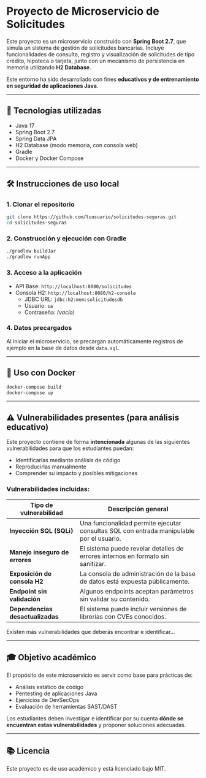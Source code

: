 # Proyecto de Microservicio de Solicitudes

Este proyecto es un microservicio construido con **Spring Boot 2.7**, que simula un sistema de gestión de solicitudes bancarias. Incluye funcionalidades de consulta, registro y visualización de solicitudes de tipo crédito, hipoteca o tarjeta, junto con un mecanismo de persistencia en memoria utilizando **H2 Database**.

Este entorno ha sido desarrollado con fines **educativos y de entrenamiento en seguridad de aplicaciones Java**.

---

## 🚀 Tecnologías utilizadas

- Java 17
- Spring Boot 2.7
- Spring Data JPA
- H2 Database (modo memoria, con consola web)
- Gradle
- Docker y Docker Compose

---

## 🛠️ Instrucciones de uso local

### 1. Clonar el repositorio

```bash
git clone https://github.com/tuusuario/solicitudes-seguras.git
cd solicitudes-seguras
```

### 2. Construcción y ejecución con Gradle

```bash
./gradlew buildJar
./gradlew runApp
```

### 3. Acceso a la aplicación

- API Base: `http://localhost:8080/solicitudes`
- Consola H2: `http://localhost:8080/h2-console`
  - JDBC URL: `jdbc:h2:mem:solicitudesdb`
  - Usuario: `sa`
  - Contraseña: *(vacío)*

### 4. Datos precargados

Al iniciar el microservicio, se precargan automáticamente registros de ejemplo en la base de datos desde `data.sql`.

---

## 🧪 Uso con Docker

```bash
docker-compose build
docker-compose up
```

---

## ⚠️ Vulnerabilidades presentes (para análisis educativo)

Este proyecto contiene de forma **intencionada** algunas de las siguientes vulnerabilidades para que los estudiantes puedan:

- Identificarlas mediante análisis de código
- Reproducirlas manualmente
- Comprender su impacto y posibles mitigaciones

### Vulnerabilidades incluidas:

| Tipo de vulnerabilidad | Descripción general |
|------------------------|---------------------|
| **Inyección SQL (SQLi)** | Una funcionalidad permite ejecutar consultas SQL con entrada manipulable por el usuario. |
| **Manejo inseguro de errores** | El sistema puede revelar detalles de errores internos en formato sin sanitizar. |
| **Exposición de consola H2** | La consola de administración de la base de datos está expuesta públicamente. |
| **Endpoint sin validación** | Algunos endpoints aceptan parámetros sin validar su contenido. |
| **Dependencias desactualizadas** | El sistema puede incluir versiones de librerías con CVEs conocidos. |

Existen más vulnerabilidades que deberás encontrar e identificar...

---

## 🎓 Objetivo académico

El propósito de este microservicio es servir como base para prácticas de:

- Análisis estático de código
- Pentesting de aplicaciones Java
- Ejercicios de DevSecOps
- Evaluación de herramientas SAST/DAST

Los estudiantes deben investigar e identificar por su cuenta **dónde se encuentran estas vulnerabilidades** y proponer soluciones adecuadas.

---

## 📚 Licencia

Este proyecto es de uso académico y está licenciado bajo MIT.
